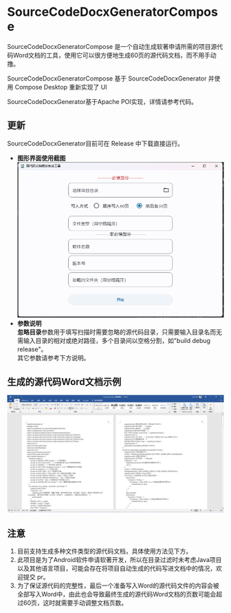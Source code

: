 # SourceCodeDocxGeneratorCompose
SourceCodeDocxGeneratorCompose 是一个自动生成软著申请所需的项目源代码Word文档的工具，使用它可以很方便地生成60页的源代码文档，而不用手动撸。  

SourceCodeDocxGeneratorCompose 基于 SourceCodeDocxGenerator 并使用 Compose Desktop 重新实现了 UI

SourceCodeDocxGenerator基于Apache POI实现，详情请参考代码。

## 更新
SourceCodeDocxGenerator目前可在 Release 中下载直接运行。
* **图形界面使用截图**   
  ![图形界面未输入](screenshot/img.png)
* **参数说明**   
  **忽略目录**参数用于填写扫描时需要忽略的源代码目录，只需要输入目录名而无需输入目录的相对或绝对路径，多个目录间以空格分割，如"build debug release"。  
  其它参数请参考下方说明。

## 生成的源代码Word文档示例
![源代码Word文档截图示例](screenshot/img_1.png)

## 注意
1. 目前支持生成多种文件类型的源代码文档，具体使用方法见下方。
2. 此项目是为了Android软件申请软著开发，所以在目录过滤时未考虑Java项目以及其他语言项目，可能会存在将项目自动生成的代码写进文档中的情况，欢迎提交 pr。
3. 为了保证源代码的完整性，最后一个准备写入Word的源代码文件的内容会被全部写入Word中，由此也会导致最终生成的源代码Word文档的页数可能会超过60页，这时就需要手动调整文档页数。
